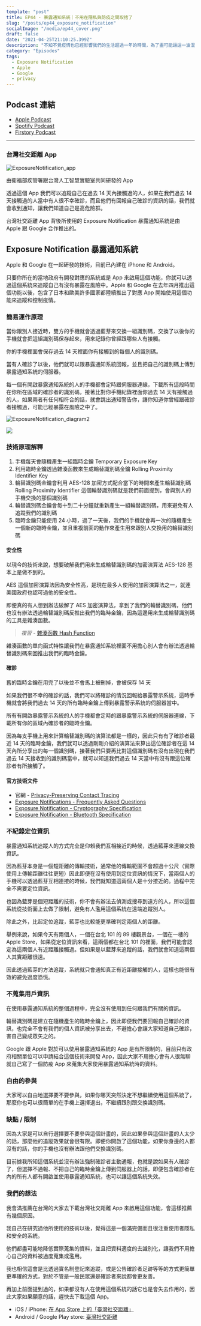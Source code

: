 ```yaml
---
template: "post"
title: EP44 - 暴露通知系統｜不用在隱私與防疫之間取捨了
slug: "/posts/ep44_exposure_notification"
socialImage: "/media/ep44_cover.png"
draft: false
date: "2021-04-25T21:10:25.399Z"
description: "不知不覺疫情也已經影響我們的生活超過一年的時間，為了盡可能讓這一波混亂趕快終止，Apple和Google共同研發了暴露通知系統供各國公衛單位與政府使用，希望能用最好的方式兼顧隱私與防疫！"
category: "Episodes"
tags:
  - Exposure Notification
  - Apple
  - Google
  - privacy
---
```


## Podcast 連結

- [Apple Podcast](https://podcasts.apple.com/tw/podcast/%E8%B3%87%E5%AE%89%E8%A7%A3%E5%A3%93%E7%B8%AE/id1513276667#episodeGuid=cknxo26mxx45l0805tubv7mae)
- [Spotify Podcast](https://open.spotify.com/episode/4kJ8Ya9iR8PGWMwQLEzrNS?si=228a43cdc4c744c4)
- [Firstory Podcast](https://open.firstory.me/story/cknxo26mxx45l0805tubv7mae)

---

### 台灣社交距離 App

![ExposureNotification_app](/media/exposurenotification_app.jpeg)

由衛福部疾管署跟台灣人工智慧實驗室共同研發的 App

透過這個 App 我們可以追蹤自己在過去 14 天內接觸過的人，如果在我們過去 14 天接觸過的人當中有人很不幸確診，而且他們有回報自己確診的資訊的話，我們就會收到通知，讓我們知道自己是高危險群。

台灣社交距離 App 背後所使用的 Exposure Notification 暴露通知系統是由 Apple 跟 Google 合作推出的。

## Exposure Notification 暴露通知系統

Apple 和 Google 在一起研發的技術，目前已內建在 iPhone 和 Android。

只要你所在的當地政府有開發對應的系統或是 App 來啟用這個功能，你就可以透過這個系統來追蹤自己有沒有暴露在風險中。Apple 和 Google 在去年四月推出這個功能以後，包含了日本和歐美許多國家都陸續推出了對應 App 開始使用這個功能來追蹤和控制疫情。

### 簡易運作原理

當你跟別人接近時，雙方的手機就會透過藍芽來交換一組識別碼，交換了以後你的手機就會把這組識別碼保存起來，用來記錄你曾經跟哪些人有接觸。

你的手機裡面會保存過去 14 天裡面你有接觸到的每個人的識別碼。

當有人確診了以後，他們就可以跟暴露通知系統回報，並且把自己的識別碼上傳到暴露通知系統的伺服器。

每一個有開啟暴露通知系統的人的手機都會定時跟伺服器連線，下載所有這段時間在你所在區域的確診者的識別碼，接著比對你手機紀錄裡面你過去 14 天有接觸過的人，如果兩者有任何相符合的話，就會跳出通知警告你，讓你知道你曾經跟確診者接觸過，可能已經暴露在風險之中了。

![ExposureNotification_diagram2](/media/exposurenotification_diagram1.png)

![](/media/exposurenotification_diagram2.png)

### 技術原理解釋

1. 手機每天會隨機產生一組臨時金鑰 Temporary Exposure Key
2. 利用臨時金鑰透過雜湊函數來生成輪替識別碼金鑰 Rolling Proximity Identifier Key
3. 輪替識別碼金鑰會利用 AES-128 加密方式配合當下的時間來產生輪替識別碼 Rolling Proximity Identifier
   這個輪替識別碼就是我們前面提到，會與別人的手機交換的那個識別碼
4. 輪替識別碼金鑰會每十到二十分鐘就重新產生一組輪替識別碼，用來避免有人追蹤我們的識別碼
5. 臨時金鑰只能使用 24 小時，過了一天後，我們的手機就會再一次的隨機產生一個新的臨時金鑰，並且重複前面的動作來產生用來跟別人交換用的輪替識別碼

#### 安全性

以現今的技術來說，想要破解我們用來生成輪替識別碼的加密演算法 AES-128 基本上是做不到的。

AES 這個加密演算法因為安全性高，是現在最多人使用的加密演算法之一，就連美國政府也認可過他的安全性。

即便真的有人想到辦法破解了 AES 加密演算法，拿到了我們的輪替識別碼，他們也沒有辦法透過輪替識別碼反推出我們的臨時金鑰，因為這邊用來生成輪替識別碼的工具是雜湊函數。

> _複習 -_ [雜湊函數 Hash Function](/posts/EP2-what-is-infosec#雜湊函數-hash-function)

雜湊函數的單向函式特性讓我們在暴露通知系統裡面不用擔心別人會有辦法透過輪替識別碼來回推出我們的臨時金鑰。

#### 確診

舊的臨時金鑰在用完了以後並不會馬上被刪掉，會被保存 14 天

如果我們很不幸的確診的話，我們可以將確診的情況回報給暴露警示系統，這時手機就會將我們過去 14 天的所有臨時金鑰上傳到暴露警示系統的伺服器當中。

所有有開啟暴露警示系統的人的手機都會定時的跟暴露警示系統的伺服器連線，下載所有你的區域內確診者的臨時金鑰。

因為每支手機上用來計算輪替識別碼的演算法都是一樣的，因此只有有了確診者最近 14 天的臨時金鑰，我們就可以透過剛剛介紹的演算法來算出這位確診者在這 14 天內所分享出的每一個識別碼，接著我們只要再比對這個識別碼有沒有出現在我們過去 14 天接收到的識別碼當中，就可以知道我們過去 14 天當中有沒有跟這位確診者有所接觸了。

#### 官方技術文件

- 官網 - [Privacy-Preserving Contact Tracing](https://covid19.apple.com/contacttracing)
- [Exposure Notifications - Frequently Asked Questions](https://covid19-static.cdn-apple.com/applications/covid19/current/static/contact-tracing/pdf/ExposureNotification-FAQv1.2.pdf)
- [Exposure Notification - Cryptography Specification](https://covid19-static.cdn-apple.com/applications/covid19/current/static/contact-tracing/pdf/ExposureNotification-CryptographySpecificationv1.2.pdf?)
- [Exposure Notification - Bluetooth Specification](https://covid19-static.cdn-apple.com/applications/covid19/current/static/contact-tracing/pdf/ExposureNotification-BluetoothSpecificationv1.2.pdf?1)

### 不紀錄定位資訊

暴露通知系統追蹤人的方式完全是仰賴我們互相接近的時候，透過藍芽來連線交換資訊。

因為藍芽本身是一個短距離的傳輸技術，通常他的傳輸範圍不會超過十公尺（實際使用上傳輸距離往往更短）因此即便在沒有使用到定位資訊的情況下，當兩個人的手機可以透過藍芽互相連接的時候，我們就知道這兩個人是十分接近的。過程中完全不需要定位資訊。

也因為藍芽是個短距離的技術，你不會有辦法去偵測或搜尋到遠方的人，所以這個系統從技術面上去做了限制，避免有人濫用這個系統在遠端追蹤別人。

除此之外，比起定位追蹤，藍芽也比較能更準確判定兩個人的距離。

舉例來說，如果今天有兩個人，一個在台北 101 的 89 樓觀景台，一個在一樓的 Apple Store，如果從定位資訊來看，這兩個都在台北 101 的裡面，我們可能會認定為這兩個人有近距離接觸過。但如果是以藍芽來追蹤的話，我們就會知道這兩個人其實距離很遠。

因此透過藍芽的方法追蹤，系統就只會通知真正有近距離接觸的人，這樣也能很有效的避免過度恐慌。

### 不蒐集用戶資訊

在使用暴露通知系統的整個過程中，完全沒有使用到任何跟我們有關的資訊。

輪替識別碼是建立在隨機產生的臨時金鑰上，因此即便我們要回報自己確診的資訊，也完全不會有我們的個人資訊被分享出去，不避擔心會讓大家知道自己確診，害自己變成眾矢之的。

Google 跟 Apple 對於可以使用暴露通知系統的 App 是有所限制的，目前只有政府相關單位可以申請結合這個技術來開發 App，因此大家不用擔心會有人很無聊就自己寫了一個防疫 App 來蒐集大家使用暴露通知系統時的資料。

### 自由的參與

大家可以自由地選擇要不要參與，如果你哪天突然決定不想繼續使用這個系統了，那麼你也可以很簡單的在手機上選擇退出，不繼續跟別跟交換識別碼。

### 缺點 / 限制

因為大家是可以自行選擇要不要參與這個計畫的，因此如果參與這個計畫的人太少的話，那麼他的追蹤效果就會很有限。即便你開啟了這個功能，如果你身邊的人都沒有的話，你的手機也沒有辦法跟他們交換識別碼。

目前據我所知這個系統並沒有辦法強制確診者主動通報，也就是說如果有人確診了，但選擇不通報、不把自己的臨時金鑰上傳到伺服器上的話，即便包含確診者在內的所有人都有開啟並使用暴露通知系統，也可以讓這個系統失效。

### 我們的想法

我會滿推薦在台灣的大家去下載台灣社交距離 App 來啟用這個功能，會這樣推薦有幾個原因。

我自己在研究過他所使用的技術以後，覺得這是一個滿完備而且很注重使用者隱私和安全的系統。

他們都盡可能地降低實際蒐集的資料，並且把資料適度的去識別化，讓我們不用擔心自己的資料被過度蒐集或濫用。

我也相信這會是比透過實名制登記來追蹤，或是公告確診者足跡等等的方式更簡單更準確的方式，對於不管是一般民眾還是確診者來說都會更友善。

再加上前面提到過的，如果都沒有人在使用這個系統的話它也是會失去作用的，因此大家如果願意的話，趕快去下載這個 App。

- iOS / iPhone: [在 App Store 上的「臺灣社交距離」](https://apps.apple.com/tw/app/臺灣社交距離/id1554431836)
- Android / Google Play store: [臺灣社交距離](https://play.google.com/store/apps/details?id=tw.gov.cdc.exposurenotifications)
